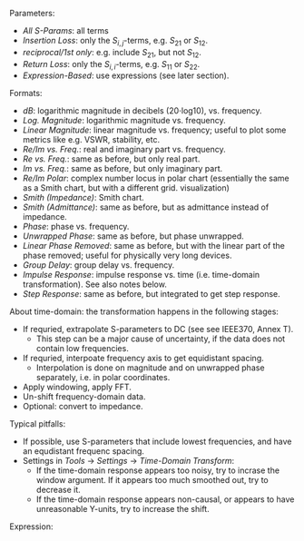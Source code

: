 


Parameters:

- *All S-Params*: all terms
- *Insertion Loss*: only the $S_{i,j}$-terms, e.g. $S_{21}$ or $S_{12}$.
- *reciprocal/1st only*: e.g. include $S_{21}$, but not $S_{12}$.
- *Return Loss*: only the $S_{i,i}$-terms, e.g. $S_{11}$ or $S_{22}$.
- *Expression-Based*: use expressions (see later section).

Formats:
- *dB*: logarithmic magnitude in decibels (20⋅log10), vs. frequency.
- *Log. Magnitude*: logarithmic magnitude vs. frequency.
- *Linear Magnitude*: linear magnitude vs. frequency; useful to plot some metrics like e.g. VSWR, stability, etc.
- *Re/Im vs. Freq.*: real and imaginary part vs. frequency.
- *Re vs. Freq.*: same as before, but only real part.
- *Im vs. Freq.*: same as before, but only imaginary part.
- *Re/Im Polar*: complex number locus in polar chart (essentially the same as a Smith chart, but with a different grid. visualization)
- *Smith (Impedance)*: Smith chart.
- *Smith (Admittance)*: same as before, but as admittance instead of impedance.
- *Phase*: phase vs. frequency.
- *Unwrapped Phase*: same as before, but phase unwrapped.
- *Linear Phase Removed*: same as before, but with the linear part of the phase removed; useful for physically very long devices.
- *Group Delay*: group delay vs. frequency.
- *Impulse Response*: impulse response vs. time (i.e. time-domain transformation). See also notes below.
- *Step Response*: same as before, but integrated to get step response.

About time-domain: the transformation happens in the following stages:
- If requried, extrapolate S-parameters to DC (see see IEEE370, Annex T).
    - This step can be a major cause of uncertainty, if the data does not contain low frequencies.
- If requried, interpoate frequency axis to get equidistant spacing.
    - Interpolation is done on magnitude and on unwrapped phase separately, i.e. in polar coordinates.
- Apply windowing, apply FFT.
- Un-shift frequency-domain data.
- Optional: convert to impedance.

Typical pitfalls:
- If possible, use S-parameters that include lowest frequencies, and have an equdistant frequenc spacing.
- Settings in *Tools* → *Settings* → *Time-Domain Transform*:
    - If the time-domain response appears too noisy, try to incrase the window argument. If it appears too much smoothed out, try to decrease it.
    - If the time-domain response appears non-causal, or appears to have unreasonable Y-units, try to increase the shift.



Expression:
